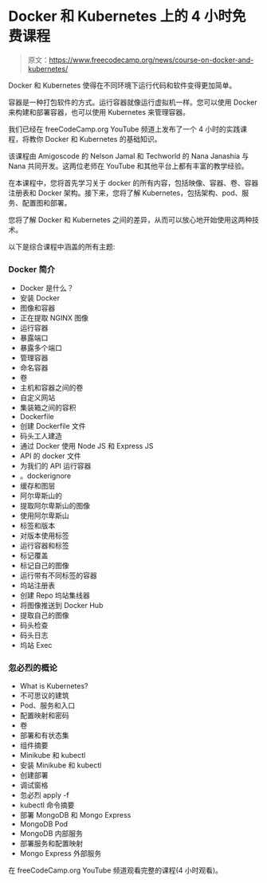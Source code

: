 # Docker 和 Kubernetes 上的 4 小时免费课程

> 原文：<https://www.freecodecamp.org/news/course-on-docker-and-kubernetes/>

Docker 和 Kubernetes 使得在不同环境下运行代码和软件变得更加简单。

容器是一种打包软件的方式。运行容器就像运行虚拟机一样。您可以使用 Docker 来构建和部署容器，也可以使用 Kubernetes 来管理容器。

我们已经在 freeCodeCamp.org YouTube 频道上发布了一个 4 小时的实践课程，将教你 Docker 和 Kubernetes 的基础知识。

该课程由 Amigoscode 的 Nelson Jamal 和 Techworld 的 Nana Janashia 与 Nana 共同开发。这两位老师在 YouTube 和其他平台上都有丰富的教学经验。

在本课程中，您将首先学习关于 docker 的所有内容，包括映像、容器、卷、容器注册表和 Docker 架构。接下来，您将了解 Kubernetes，包括架构、pod、服务、配置图和部署。

您将了解 Docker 和 Kubernetes 之间的差异，从而可以放心地开始使用这两种技术。

以下是综合课程中涵盖的所有主题:

### Docker 简介

*   Docker 是什么？
*   安装 Docker
*   图像和容器
*   正在提取 NGINX 图像
*   运行容器
*   暴露端口
*   暴露多个端口
*   管理容器
*   命名容器
*   卷
*   主机和容器之间的卷
*   自定义网站
*   集装箱之间的容积
*   Dockerfile
*   创建 Dockerfile 文件
*   码头工人建造
*   通过 Docker 使用 Node JS 和 Express JS
*   API 的 docker 文件
*   为我们的 API 运行容器
*   。dockerignore
*   缓存和图层
*   阿尔卑斯山的
*   提取阿尔卑斯山的图像
*   使用阿尔卑斯山
*   标签和版本
*   对版本使用标签
*   运行容器和标签
*   标记覆盖
*   标记自己的图像
*   运行带有不同标签的容器
*   坞站注册表
*   创建 Repo 坞站集线器
*   将图像推送到 Docker Hub
*   提取自己的图像
*   码头检查
*   码头日志
*   坞站 Exec

### 忽必烈的概论

*   What is Kubernetes?
*   不可思议的建筑
*   Pod、服务和入口
*   配置映射和密码
*   卷
*   部署和有状态集
*   组件摘要
*   Minikube 和 kubectl
*   安装 Minikube 和 kubectl
*   创建部署
*   调试窗格
*   忽必烈 apply -f
*   kubectl 命令摘要
*   部署 MongoDB 和 Mongo Express
*   MongoDB Pod
*   MongoDB 内部服务
*   部署服务和配置映射
*   Mongo Express 外部服务

在 freeCodeCamp.org YouTube 频道观看完整的课程(4 小时观看)。